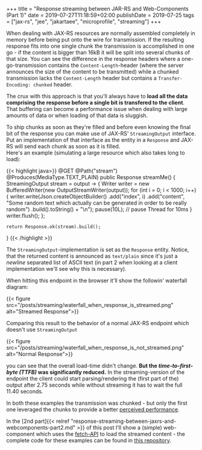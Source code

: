 +++
title =  "Response streaming between JAR-RS and Web-Components (Part 1)"
date = 2019-07-27T11:18:59+02:00
publishDate = 2019-07-25
tags = ["jax-rs", "jee", "jakartaee", "microprofile", "streaming"]
+++

When dealing with JAX-RS resources are normally assembled completely in memory before being put onto the wire for transmission. If the resulting response fits into one single chunk the transmission is accomplished in one go - if the content is bigger than 16kB it will be split into several chunks of that size. You can see the difference in the response headers where a one-go-transmission contains the `Content-Length`-header (where the server announces the size of the content to be transmitted) while a chunked transmission lacks the `Content-Length` header but contains a `Transfer-Encoding: chunked` header. 
<!--more-->
The crux with this approach is that you'll always have to __load all the data comprising the response before a single bit is transfered to the client__. That buffering can become a performance issue when dealing with large amounts of data or when loading of that data is sluggish.

To ship chunks as soon as they're filled and before even knowing the final bit of the response you can make use of JAX-RS' `StreamingOutput` interface. Put an implementation of that interface as the entity in a `Response` and JAX-RS will send each chunk as soon as it is filled. <br/>
Here's an example (simulating a large resource which also takes long to load):

{{< highlight java>}}
@GET
@Path("stream")
@Produces(MediaType.TEXT_PLAIN)
public Response streamMe() {
    StreamingOutput stream = output -> {
        Writer writer = new BufferedWriter(new OutputStreamWriter(output));
        for (int i = 0; i < 1000; i++) {
            writer.write(Json.createObjectBuilder()
                    .add("index", i)
                    .add("content", "Some random text which actually can be generated in order to be really random")
                    .build().toString() + "\n");
            pause(10L); // pause Thread for 10ms
        }
        writer.flush();
    };

    return Response.ok(stream).build();
}
{{< /highlight >}}

The `StreamingOutput`-implementation is set as the `Response` entity. Notice, that the returned content is announced as `text/plain` since it's just a _newline_ separated list of ASCII text (in part 2 when looking at a client implementation we'll see why this is necessary).


When hitting this endpoint in the browser it'll show the followin' waterfall diagram:


{{< figure src="/posts/streaming/waterfall_when_response_is_streamed.png" alt="Streamed Response">}}

Comparing this result to the behavior of a normal JAX-RS endpoint which doesn't use `StreamingOutput`

{{< figure src="/posts/streaming/waterfall_when_response_is_not_streamed.png" alt="Normal Response">}}

you can see that the overall load-time didn't change. __But the _time-to-first-byte (TTFB)_ was significantly reduced.__ In the streaming-version of the endpoint the client could start parsing/rendering the (first part of the) output after 2.75 seconds while without streaming it has to wait the full 11.40 seconds.

In both these examples the transmission was chunked - but only the first one leveraged the chunks to provide a better [perceived performance][perceived-performance].

In the [2nd part]{{< relref "response-streaming-between-jaxrs-and-webcomponents-part2.md" >}} of this post I'll show a (simple) web-component which uses the [fetch-API][fetch] to load the streamed content - the complete code for these examples can be found in [this repository][repo].


[chunked-transfere]:https://en.wikipedia.org/wiki/Chunked_transfer_encoding
[example]:http://solutionhacker.com/rest-use-streamingout-return-big-content-chunk/
[perceived-performance]:https://www.keycdn.com/blog/perceived-performance
[repo]:https://github.com/schoeffm/jax-rs-streamingoutput
[fetch]:https://developer.mozilla.org/en-US/docs/Web/API/Fetch_API

